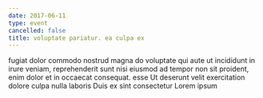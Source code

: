 ```yaml
---
date: 2017-06-11
type: event
cancelled: false
title: voluptate pariatur. ea culpa ex
---
```

fugiat dolor commodo nostrud magna do voluptate qui aute ut incididunt in irure veniam, reprehenderit sunt nisi eiusmod ad tempor non sit proident, enim dolor et in occaecat consequat. esse Ut deserunt velit exercitation dolore culpa nulla laboris Duis ex sint consectetur Lorem ipsum